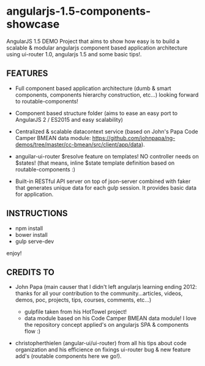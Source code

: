# angularjs-1.5-components-showcase

AngularJS 1.5 DEMO Project that aims to show how easy is to build a scalable & modular angularjs component based application architecture using ui-router 1.0, angularjs 1.5 and some basic tips!.

FEATURES
---

- Full component based application architecture (dumb & smart components, components hierarchy construction, etc...) looking forward to routable-components!

- Component based structure folder (aims to ease an easy port to AngularJS 2 / ES2015 and easy scalability)

- Centralized & scalable datacontext service (based on John's Papa Code Camper BMEAN data module: https://github.com/johnpapa/ng-demos/tree/master/cc-bmean/src/client/app/data).

- anguilar-ui-router $resolve feature on templates! NO controller needs on $states! (that means, inline $state template definition based on routable-components :)

- Built-in RESTful API server on top of json-server combined with faker that generates unique data for each gulp session. It provides basic data for application.

INSTRUCTIONS
---

- npm install
- bower install
- gulp serve-dev

enjoy!

CREDITS TO
---

- John Papa (main causer that I didn't left angularjs learning ending 2012: thanks for all your contribution to the community...articles, videos, demos, poc, projects, tips, courses, comments, etc...)
  - gulpfile taken from his HotTowel project!
  - data module based on his Code Camper BMEAN data module! I love the repository concept applied's on angularjs SPA & components flow :)

- christopherthielen (angular-ui/ui-router) from all his tips about code organization and his efficience on fixings ui-router bug & new feature add's (routable components here we go!).

